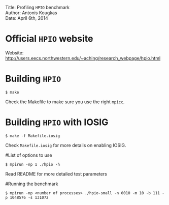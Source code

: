 Title:  Profiling `HPIO` benchmark  
Author: Antonis Kougkas  
Date:   April 6th, 2014  

# Official `HPIO` website

Website: http://users.eecs.northwestern.edu/~aching/research_webpage/hpio.html

# Building `HPIO`

    $ make
    
Check the Makefile to make sure you use the right `mpicc`.

# Building `HPIO` with IOSIG

    $ make -f Makefile.iosig

Check `Makefile.iosig` for more details on enabling IOSIG.

#List of options to use

    $ mpirun -np 1 ./hpio -h

Read README for more detailed test parameters

#Running the benchmark

    $ mpirun -np <number of processes> ./hpio-small -n 0010 -m 10 -b 111 -p 1048576 -s 131072


